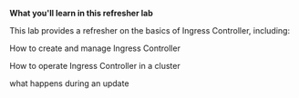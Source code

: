 **What you'll learn in this refresher lab**

This lab provides a refresher on the basics of Ingress Controller, including:

How to create and manage Ingress Controller 


How to operate Ingress Controller in a cluster


what happens during an update